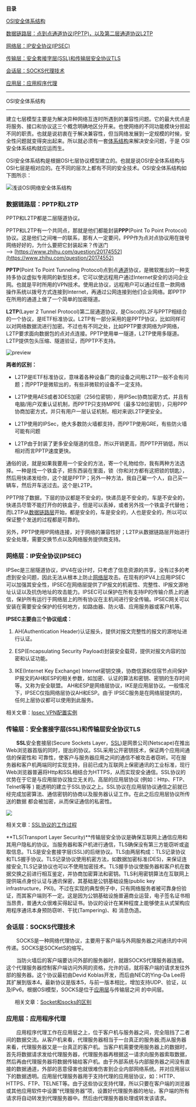**目录**

[OSI安全体系结构](#t0)

[数据链路层：点到点通道协议(PPTP)，以及第二层通道协议L2TP](#t1)

[网络层：IP安全协议(IPSEC)](#t2)

[传输层：安全套接字层(SSL)和传输层安全协议TLS](#t3)

[会话层：SOCKS代理技术](#t4)

[应用层：应用程序代理](#t5)

* * *

OSI安全体系结构
---------

建立七层模型主要是为解决异种网络互连时所遇到的兼容性问题。它的最大优点是将服务、接口和协议这三个概念明确地区分开来。也使网络的不同功能模块分担起不同的职责。也就是说初衷在于解决兼容性，但当网络发展到一定规模的时候，安全性问题就变得突出起来。所以就必须有一套[体系结构](https://so.csdn.net/so/search?q=%E4%BD%93%E7%B3%BB%E7%BB%93%E6%9E%84&spm=1001.2101.3001.7020)来解决安全问题，于是 OSI 安全体系结构就应运而生。

OSI安全体系结构是根据OSI七层协议模型建立的。也就是说OSI安全体系结构与OSI七层是相对应的。在不同的层次上都有不同的安全技术。OSI安全体系结构如下图所示：

![浅谈OSI网络安全体系结构](http://img1.gtimg.com/hb/pics/hv1/252/106/912/59330082.jpg)

### **数据链路层：PPTP和L2TP**

PPTP和L2TP都是二层隧道协议。

PPTP和L2TP有一个共同点，那就是他们都能封装**PPP**(Point To Point Protocol)协议。这是他们之间唯一的联系，那有人一定要问，PPP作为点对点协议用在拨号网络好好的，为什么要把它封装起来？传送门——> [https://www.zhihu.com/question/20174552](https://www.zhihu.com/question/20174552)

**PPTP**(Point To Point Tunneling Protocol)点到点[通道](https://so.csdn.net/so/search?q=%E9%80%9A%E9%81%93&spm=1001.2101.3001.7020)协议，是微软推出的一种支持多协议虚拟专用网的新型技术，它可以使远程用户通过Internet安全的访问企业网。也就是平时所用的VPN技术。使用此协议，远程用户可以通过任意一款网络操作系统以拨号方式连接到Internet，再通过公网连接到他们企业网络。即PPTP在所用的通道上做了一个简单的加密隧道。

**L2TP**(Layer 2 Tunnel Protocol)第二层通道协议，是Cisco的L2F与PPTP相结合的一个协议，是IETF标准协议。L2TP有一部分采用的是PPTP协议，比如同样可以对网络数据流进行加密。不过也有不同之处，比如PPTP要求网络为IP网络，L2TP要求面向数据包的点对点连接。PPTP使用单一隧道，L2TP使用多隧道。L2TP提供包头压缩、隧道验证，而PPTP不支持。

![preview](https://pic3.zhimg.com/754958092ece1f9eb7df885533fbef42_r.jpg)

**两者的区别：**

*   L2TP是IETF标准协议，意味着各种设备厂商的设备之间用L2TP一般不会有问题；而PPTP是微软出的，有些非微软的设备不一定支持。
*   L2TP使用AES或者3DES加密（256位密钥），用IPSec协商加密方式，并且有电脑/用户双重认证机制，而PPTP只支持MPPE（最多128位密钥），只用PPP协商加密方式，并只有用户一层认证机制，相对来说L2TP更安全。
*   L2TP使用的IPSec，绝大多数防火墙都支持，而PPTP使用GRE，有些防火墙可能有问题
*   L2TP由于封装了更多安全隧道的信息，所以开销更高，而PPTP开销低，所以相对而言PPTP速度更快。

通俗的说，就是如果我要用一个安全的方法，寄一个礼物给你，我有两种方法选择。一种是找一个铁盒子，把东西装在里面，锁（你和对方都有这把锁的钥匙），然后用快递发给你，这个就是PPTP；另外一种方法，我自己雇一个人，自己买一辆车，然后开车送过去。这个是L2TP。

PPTP除了数据，下层的协议都是不安全的，快递员是不安全的，车是不安全的，快递员尽管不能打开你的铁盒子，但是可以丢掉，或者另外找一个铁盒子代替他；而L2TP从[数据链路层](https://so.csdn.net/so/search?q=%E6%95%B0%E6%8D%AE%E9%93%BE%E8%B7%AF%E5%B1%82&spm=1001.2101.3001.7020)开始，都是安全的，车是安全的，人也是安全的，所以可以保证整个发送的过程都是可靠的。

另外，PPTP使用IP网络连接，对于网络的兼容性好；L2TP从数据链路层开始进行安全处理，需要交换节点以及网络服务提供商支持。

### **网络层：IP安全协议(IPSEC)**

IPSec是三层隧道协议，IPV4在设计时，只考虑了信息资源的共享，没有过多的考虑到安全问题，因此无法从根本上防止[网络层](https://so.csdn.net/so/search?q=%E7%BD%91%E7%BB%9C%E5%B1%82&spm=1001.2101.3001.7020)攻击。在现有的IPV4上应用IPSEC可以加强其安全性，IPSEC在网络层提供了IP报文的机密性、完整性、IP报文源地址认证以及抗伪地址的攻击能力。IPSEC可以保护在所有支持IP的传输介质上的通信，保护所有运行于网络层上的所有协议在主机间进行安全传输。IPSEC网关可以安装在需要安全保护的任何地方，如路由器、防火墙、应用服务器或客户机等。

**IPSEC主要由三个协议组成：**

1.  AH(Authentication Header)认证报头，提供对报文完整性的报文的源地址进行认证。
2.  ESP(Encapsulating Security Payload)封装安全载荷，提供对报文内容的加密和认证功能。
3.  IKE(Internet Key Exchange) Internet密钥交换，协商信源和信宿节点间保护IP报文的AH和ESP的相关参数，如加密、认证的算法和密钥、密钥的生存时间等。又称为安全联盟。 AH和ESP是网络层协议，IKE是应用层协议。一般情况下，IPSEC仅指网络层协议AH和ESP。由于 IPSEC服务是在网络层提供的，任何上层协议都可以使用到此服务。

相关文章：[Ipsec VPN配置实例](https://blog.csdn.net/qq_36119192/article/details/81813118)

### **传输层：安全套接字层(SSL)和传输层安全协议TLS**

　　**SSL**安全套接层(Secure Sockets Layer，[SSL](https://so.csdn.net/so/search?q=SSL&spm=1001.2101.3001.7020))是网景公司(Netscape)在推出Web浏览器首版的同时，提出的协议。SSL采用公开密钥技术，保证两个应用间通信的保密性和 可靠性，使客户与服务器应用之间的通信不被攻击者窃听。可在服务器和客户机两端同时实现支持，目前已成为互联网上保密通讯的工业标准，现行Web浏览器普遍将Http和SSL相结合为HTTPS，从而实现安全通信。SSL协议的优势在于它是与应用层协议独立无关的。高层的应用层协议 (例如：Http、FTP、Telnet等等 ) 能透明的建立于SSL协议之上。SSL协议在应用层协议通信之前就已经完成加密算法、通信密钥的协商以及服务器认证工作。在此之后应用层协议所传送的数据 都会被加密，从而保证通信的私密性。

![](https://img-blog.csdnimg.cn/20181123154351520.png?x-oss-process=image/watermark,type_ZmFuZ3poZW5naGVpdGk,shadow_10,text_aHR0cHM6Ly9ibG9nLmNzZG4ubmV0L3FxXzM2MTE5MTky,size_16,color_FFFFFF,t_70)

相关文章：[SSL协议的工作过程](https://blog.csdn.net/qq_36119192/article/details/84395154)

**TLS(Transport Layer Security)**传输层安全协议是确保互联网上通信应用和其用户隐私的协议。当服务器和客户机进行通信，TLS确保没有第三方能窃听或盗取信息。TLS是安全套接字层(SSL)的后继协议。TLS由两层构成：TLS记录协议和TLS握手协议。TLS记录协议使用机密方法，如数据加密标准(DES)，来保证连接安全,TLS记录协议也可以不使用加密技术。TLS握手协议使服务器和客户机在数据交换之前进行相互鉴定，并协商加密算法和密钥。TLS利用密钥算法在互联网上提供端点身份认证与通讯保密，其基础是公钥基础设施(public key infrastructure，PKI)。不过在实现的典型例子中，只有网络服务者被可靠身份验证，而其客户端则不一定。这是因为公钥基础设施普遍商业运营，电子签名证书相当昂贵，普通大众很难买得起证书。协议的设计在某种程度上能够使主从式架构应用程序通讯本身预防窃听、干扰(Tampering)、和 消息伪造。

### **会话层：SOCKS代理技术**

　　SOCKS是一种网络代理协议，主要用于客户端与外网服务器之间通讯的中间传递。SOCKS是SOCKetS的缩写。

　　当防火墙后的客户端要访问外部的服务器时，就跟SOCKS代理服务器连接。这个代理服务器控制客户端访问外网的资格，允许的话，就将客户端的请求发往外部的服务器。这个协议最初由Devid Koblas开发，而后由NEC的Ying-Da Lee将其扩展到版本4。最新协议是版本5，与前一版本相比，增加支持UDP、验证，以及IPv6。根据OSI模型，SOCKS是位于[应用层](https://so.csdn.net/so/search?q=%E5%BA%94%E7%94%A8%E5%B1%82&spm=1001.2101.3001.7020)与传输层之间 的中间层。

      相关文章：[Socket和socks的区别](https://blog.csdn.net/qq_36119192/article/details/83825685#Socket%E5%92%8Csocks%E7%9A%84%E5%8C%BA%E5%88%AB)

### **应用层：应用程序代理**

　　应用程序代理工作在应用层之上，位于客户机与服务器之间，完全阻挡了二者间的数据交流。从客户机来看，代理服务器相当于一台真正的服务器;而从服务器来看，代理服务器又是一台真正的客户机。当客户机需要使用服务器上的数据时，首先将数据请求发给代理服务器，代理服务器再根据这一请求向服务器索取数据，然后再由代理服务器将数据传输给客户机。由于外部系统与内部服务器之间没有直接的数据通道，外部的恶意侵害也就很难伤害到企业内部网络系统。并对应用层以下的数据透明。应用层代理服务器用于支持代理的应用层协议，如：HTTP、HTTPS、FTP、TELNET等。由于这些协议支持代理，所以只要在客户端的浏览器或其他应用软件中设置“代理服务器”项，设置好代理服务器的地址，客户端的所有请求将自动转发到代理服务器中。然后由代理服务器处理或转发该请求。